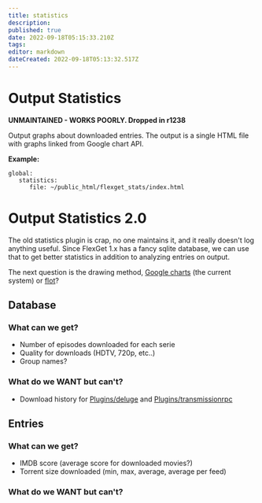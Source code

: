 ```yaml
---
title: statistics
description: 
published: true
date: 2022-09-18T05:15:33.210Z
tags: 
editor: markdown
dateCreated: 2022-09-18T05:13:32.517Z
---
```


# Output Statistics
**UNMAINTAINED - WORKS POORLY. Dropped in r1238**


Output graphs about downloaded entries. The output is a single HTML file with graphs linked from Google chart API.

**Example:**

```
global:
   statistics: 
      file: ~/public_html/flexget_stats/index.html
```

# Output Statistics 2.0
The old statistics plugin is crap, no one maintains it, and it really doesn't log anything useful. Since FlexGet 1.x has a fancy sqlite database, we can use that to get better statistics in addition to analyzing entries on output.

The next question is the drawing method, [Google charts](http://code.google.com/apis/chart/) (the current system) or [flot](http://code.google.com/p/flot/)?

## Database
### What can we get?
* Number of episodes downloaded for each serie
* Quality for downloads (HDTV, 720p, etc..)
* Group names?

### What do we WANT but can't?
* Download history for [Plugins/deluge](/Plugins/deluge) and [Plugins/transmissionrpc](/Plugins/transmissionrpc)

## Entries
### What can we get?
* IMDB score (average score for downloaded movies?)
* Torrent size downloaded (min, max, average, average per feed)

### What do we WANT but can't?